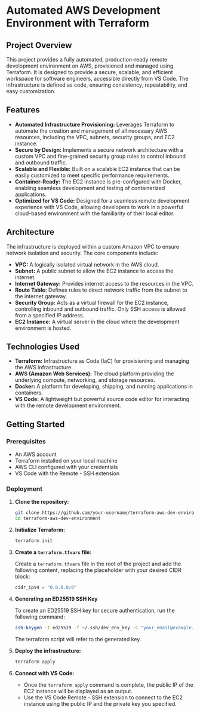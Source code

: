 # Automated AWS Development Environment with Terraform

## Project Overview

This project provides a fully automated, production-ready remote development environment on AWS, provisioned and managed using Terraform. It is designed to provide a secure, scalable, and efficient workspace for software engineers, accessible directly from VS Code. The infrastructure is defined as code, ensuring consistency, repeatability, and easy customization.

## Features

*   **Automated Infrastructure Provisioning:** Leverages Terraform to automate the creation and management of all necessary AWS resources, including the VPC, subnets, security groups, and EC2 instance.
*   **Secure by Design:** Implements a secure network architecture with a custom VPC and fine-grained security group rules to control inbound and outbound traffic.
*   **Scalable and Flexible:** Built on a scalable EC2 instance that can be easily customized to meet specific performance requirements.
*   **Container-Ready:** The EC2 instance is pre-configured with Docker, enabling seamless development and testing of containerized applications.
*   **Optimized for VS Code:** Designed for a seamless remote development experience with VS Code, allowing developers to work in a powerful cloud-based environment with the familiarity of their local editor.

## Architecture

The infrastructure is deployed within a custom Amazon VPC to ensure network isolation and security. The core components include:

*   **VPC:** A logically isolated virtual network in the AWS cloud.
*   **Subnet:** A public subnet to allow the EC2 instance to access the internet.
*   **Internet Gateway:** Provides internet access to the resources in the VPC.
*   **Route Table:** Defines rules to direct network traffic from the subnet to the internet gateway.
*   **Security Group:** Acts as a virtual firewall for the EC2 instance, controlling inbound and outbound traffic. Only SSH access is allowed from a specified IP address.
*   **EC2 Instance:** A virtual server in the cloud where the development environment is hosted.

## Technologies Used

*   **Terraform:** Infrastructure as Code (IaC) for provisioning and managing the AWS infrastructure.
*   **AWS (Amazon Web Services):** The cloud platform providing the underlying compute, networking, and storage resources.
*   **Docker:** A platform for developing, shipping, and running applications in containers.
*   **VS Code:** A lightweight but powerful source code editor for interacting with the remote development environment.

## Getting Started

### Prerequisites

*   An AWS account
*   Terraform installed on your local machine
*   AWS CLI configured with your credentials
*   VS Code with the Remote - SSH extension

### Deployment

1.  **Clone the repository:**
    ```bash
    git clone https://github.com/your-username/terraform-aws-dev-environment.git
    cd terraform-aws-dev-environment
    ```
2.  **Initialize Terraform:**
    ```bash
    terraform init
    ```
3.  **Create a `terraform.tfvars` file:**

    Create a `terraform.tfvars` file in the root of the project and add the following content, replacing the placeholder with your desired CIDR block:

    ```terraform
    cidr_ipv4 = "0.0.0.0/0"
    ```
4. **Generating an ED25519 SSH Key**

    To create an ED25519 SSH key for secure authentication, run the following command:

    ```bash
    ssh-keygen -t ed25519 -f ~/.ssh/dev_env_key -C "your_email@example.com"
    ```
    The terraform script will refer to the generated key.

5.  **Deploy the infrastructure:**

    ```bash
    terraform apply
    ```
6.  **Connect with VS Code:**
    -   Once the `terraform apply` command is complete, the public IP of the EC2 instance will be displayed as an output.
    -   Use the VS Code Remote - SSH extension to connect to the EC2 instance using the public IP and the private key you specified.

